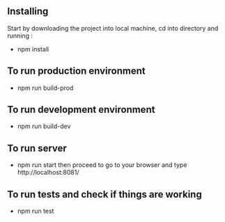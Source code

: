## Installing
Start by downloading the project into local machine, cd into directory and running :
- npm install

## To run production environment
- npm run build-prod

## To run development environment 
- npm run build-dev

## To run server 
- npm run start
then proceed to go to your browser and type http://localhost:8081/

## To run tests and check if things are working
- npm run test